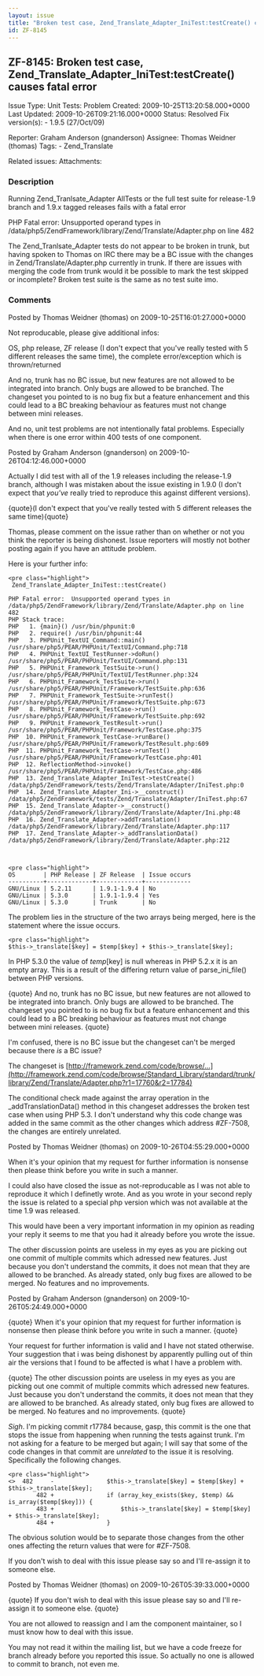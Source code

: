 ```yaml
---
layout: issue
title: "Broken test case, Zend_Translate_Adapter_IniTest:testCreate() causes fatal error"
id: ZF-8145
---
```


ZF-8145: Broken test case, Zend\_Translate\_Adapter\_IniTest:testCreate() causes fatal error
--------------------------------------------------------------------------------------------

 Issue Type: Unit Tests: Problem Created: 2009-10-25T13:20:58.000+0000 Last Updated: 2009-10-26T09:21:16.000+0000 Status: Resolved Fix version(s): - 1.9.5 (27/Oct/09)
 
 Reporter:  Graham Anderson (gnanderson)  Assignee:  Thomas Weidner (thomas)  Tags: - Zend\_Translate
 
 Related issues: 
 Attachments: 
### Description

Running Zend\_Tranlsate\_Adapter AllTests or the full test suite for release-1.9 branch and 1.9.x tagged releases fails with a fatal error

PHP Fatal error: Unsupported operand types in /data/php5/ZendFramework/library/Zend/Translate/Adapter.php on line 482

The Zend\_Tranlsate\_Adapter tests do not appear to be broken in trunk, but having spoken to Thomas on IRC there may be a BC issue with the changes in Zend/Translate/Adapter.php currently in trunk. If there are issues with merging the code from trunk would it be possible to mark the test skipped or incomplete? Broken test suite is the same as no test suite imo.

 

 

### Comments

Posted by Thomas Weidner (thomas) on 2009-10-25T16:01:27.000+0000

Not reproducable, please give additional infos:

OS, php release, ZF release (I don't expect that you've really tested with 5 different releases the same time), the complete error/exception which is thrown/returned

And no, trunk has no BC issue, but new features are not allowed to be integrated into branch. Only bugs are allowed to be branched. The changeset you pointed to is no bug fix but a feature enhancement and this could lead to a BC breaking behaviour as features must not change between mini releases.

And no, unit test problems are not intentionally fatal problems. Especially when there is one error within 400 tests of one component.

 

 

Posted by Graham Anderson (gnanderson) on 2009-10-26T04:12:46.000+0000

Actually I did test with all of the 1.9 releases including the release-1.9 branch, although I was mistaken about the issue existing in 1.9.0 (I don't expect that _you've_ really tried to reproduce this against different versions).

{quote}(I don't expect that you've really tested with 5 different releases the same time){quote}

Thomas, please comment on the issue rather than on whether or not you think the reporter is being dishonest. Issue reporters will mostly not bother posting again if you have an attitude problem.

Here is your further info:

 
    <pre class="highlight">
     Zend_Translate_Adapter_IniTest::testCreate()
    
    PHP Fatal error:  Unsupported operand types in /data/php5/ZendFramework/library/Zend/Translate/Adapter.php on line 482
    PHP Stack trace:
    PHP   1. {main}() /usr/bin/phpunit:0
    PHP   2. require() /usr/bin/phpunit:44
    PHP   3. PHPUnit_TextUI_Command::main() /usr/share/php5/PEAR/PHPUnit/TextUI/Command.php:718
    PHP   4. PHPUnit_TextUI_TestRunner->doRun() /usr/share/php5/PEAR/PHPUnit/TextUI/Command.php:131
    PHP   5. PHPUnit_Framework_TestSuite->run() /usr/share/php5/PEAR/PHPUnit/TextUI/TestRunner.php:324
    PHP   6. PHPUnit_Framework_TestSuite->run() /usr/share/php5/PEAR/PHPUnit/Framework/TestSuite.php:636
    PHP   7. PHPUnit_Framework_TestSuite->runTest() /usr/share/php5/PEAR/PHPUnit/Framework/TestSuite.php:673
    PHP   8. PHPUnit_Framework_TestCase->run() /usr/share/php5/PEAR/PHPUnit/Framework/TestSuite.php:692
    PHP   9. PHPUnit_Framework_TestResult->run() /usr/share/php5/PEAR/PHPUnit/Framework/TestCase.php:375
    PHP  10. PHPUnit_Framework_TestCase->runBare() /usr/share/php5/PEAR/PHPUnit/Framework/TestResult.php:609
    PHP  11. PHPUnit_Framework_TestCase->runTest() /usr/share/php5/PEAR/PHPUnit/Framework/TestCase.php:401
    PHP  12. ReflectionMethod->invoke() /usr/share/php5/PEAR/PHPUnit/Framework/TestCase.php:486
    PHP  13. Zend_Translate_Adapter_IniTest->testCreate() /data/php5/ZendFramework/tests/Zend/Translate/Adapter/IniTest.php:0
    PHP  14. Zend_Translate_Adapter_Ini->__construct() /data/php5/ZendFramework/tests/Zend/Translate/Adapter/IniTest.php:67
    PHP  15. Zend_Translate_Adapter->__construct() /data/php5/ZendFramework/library/Zend/Translate/Adapter/Ini.php:48
    PHP  16. Zend_Translate_Adapter->addTranslation() /data/php5/ZendFramework/library/Zend/Translate/Adapter.php:117
    PHP  17. Zend_Translate_Adapter->_addTranslationData() /data/php5/ZendFramework/library/Zend/Translate/Adapter.php:212


 
    <pre class="highlight">
    OS        | PHP Release | ZF Release  | Issue occurs
    ----------+-------------+-------------+-------------
    GNU/Linux | 5.2.11      | 1.9.1-1.9.4 | No
    GNU/Linux | 5.3.0       | 1.9.1-1.9.4 | Yes
    GNU/Linux | 5.3.0       | Trunk       | No


The problem lies in the structure of the two arrays being merged, here is the statement where the issue occurs.

 
    <pre class="highlight">
    $this->_translate[$key] = $temp[$key] + $this->_translate[$key];


In PHP 5.3.0 the value of $temp[$key] is null whereas in PHP 5.2.x it is an empty array. This is a result of the differing return value of parse\_ini\_file() between PHP versions.

{quote} And no, trunk has no BC issue, but new features are not allowed to be integrated into branch. Only bugs are allowed to be branched. The changeset you pointed to is no bug fix but a feature enhancement and this could lead to a BC breaking behaviour as features must not change between mini releases. {quote}

I'm confused, there is no BC issue but the changeset can't be merged because there _is_ a BC issue?

The changeset is [http://framework.zend.com/code/browse/…](http://framework.zend.com/code/browse/Standard_Library/standard/trunk/library/Zend/Translate/Adapter.php?r1=17760&r2=17784)

The conditional check made against the array operation in the \_addTranslationData() method in this changeset addresses the broken test case when using PHP 5.3. I don't understand why this code change was added in the same commit as the other changes which address #ZF-7508, the changes are entirely unrelated.

 

 

Posted by Thomas Weidner (thomas) on 2009-10-26T04:55:29.000+0000

When it's your opinion that my request for further information is nonsense then please think before you write in such a manner.

I could also have closed the issue as not-reproducable as I was not able to reproduce it which I definetly wrote. And as you wrote in your second reply the issue is related to a special php version which was not available at the time 1.9 was released.

This would have been a very important information in my opinion as reading your reply it seems to me that you had it already before you wrote the issue.

The other discussion points are useless in my eyes as you are picking out one commit of multiple commits which adressed new features. Just because you don't understand the commits, it does not mean that they are allowed to be branched. As already stated, only bug fixes are allowed to be merged. No features and no improvements.

 

 

Posted by Graham Anderson (gnanderson) on 2009-10-26T05:24:49.000+0000

{quote} When it's your opinion that my request for further information is nonsense then please think before you write in such a manner. {quote}

Your request for further information is valid and I have not stated otherwise. Your suggestion that i was being dishonest by apparently pulling out of thin air the versions that I found to be affected is what I have a problem with.

{quote} The other discussion points are useless in my eyes as you are picking out one commit of multiple commits which adressed new features. Just because you don't understand the commits, it does not mean that they are allowed to be branched. As already stated, only bug fixes are allowed to be merged. No features and no improvements. {quote}

_Sigh_. I'm picking commit r17784 because, gasp, this commit is the one that stops the issue from happening when running the tests against trunk. I'm not asking for a feature to be merged but again; I will say that some of the code changes in that commit are _unrelated_ to the issue it is resolving. Specifically the following changes.

 
    <pre class="highlight">
    <>  482     -               $this->_translate[$key] = $temp[$key] + $this->_translate[$key];
            482 +               if (array_key_exists($key, $temp) && is_array($temp[$key])) {
            483 +                   $this->_translate[$key] = $temp[$key] + $this->_translate[$key];
            484 +               }


The obvious solution would be to separate those changes from the other ones affecting the return values that were for #ZF-7508.

If you don't wish to deal with this issue please say so and I'll re-assign it to someone else.

 

 

Posted by Thomas Weidner (thomas) on 2009-10-26T05:39:33.000+0000

{quote} If you don't wish to deal with this issue please say so and I'll re-assign it to someone else. {quote}

You are not allowed to reassign and I am the component maintainer, so I must know how to deal with this issue.

You may not read it within the mailing list, but we have a code freeze for branch already before you reported this issue. So actually no one is allowed to commit to branch, not even me.

 

 